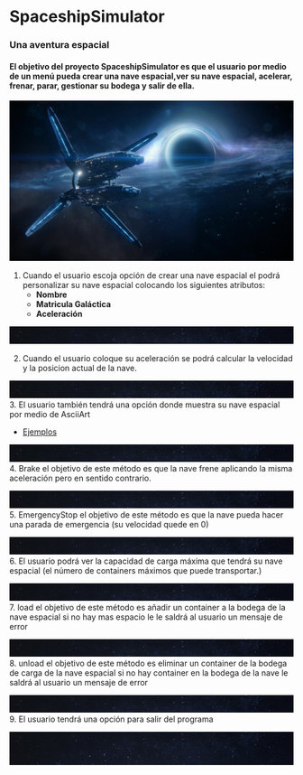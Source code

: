 # SpaceshipSimulator

### Una aventura espacial
#### El objetivo del proyecto SpaceshipSimulator es que el usuario por medio de un menú pueda crear una nave espacial,ver su nave espacial, acelerar, frenar, parar, gestionar su bodega y salir de ella.
[![](./imagenes/nave.jpg )](https://wallhere.com/es/wallpaper/1958737)
1. Cuando el usuario escoja opción de crear una nave espacial el podrá personalizar su nave espacial colocando los
   siguientes atributos:
    * **Nombre**
    * **Matricula Galáctica**
    * **Aceleración**

![](./imagenes/Linea.jpg)

2. Cuando el usuario coloque su aceleración se podrá calcular la velocidad y la posicion actual de la nave.

![](./imagenes/Linea.jpg)
3. El usuario también tendrá una opción donde muestra su nave espacial por medio de AsciiArt
   * [Ejemplos](https://www.asciiart.eu/space/spaceships)
   
![](./imagenes/Linea.jpg)
4. Brake el objetivo de este método es que la nave frene aplicando la misma aceleración pero
   en sentido contrario.

![](./imagenes/Linea.jpg)
5. EmergencyStop el objetivo de este método es que la nave pueda hacer una parada de emergencia (su velocidad quede
   en 0)

![](./imagenes/Linea.jpg)
6. El usuario podrá ver la capacidad de carga máxima que tendrá su nave espacial (el número
   de containers máximos que puede transportar.)

![](./imagenes/Linea.jpg)
7. load el objetivo de este método es añadir un container a la bodega de la nave espacial si no hay mas espacio le
   le saldrá al usuario un mensaje de error

![](./imagenes/Linea.jpg)
8. unload  el objetivo de este método es eliminar un container de la bodega de carga de la nave espacial si no hay
   container en la bodega de la nave le saldrá al usuario un mensaje de error

![](./imagenes/Linea.jpg)
9. El usuario tendrá una opción para salir del programa

![](./imagenes/Universo.jpg)



